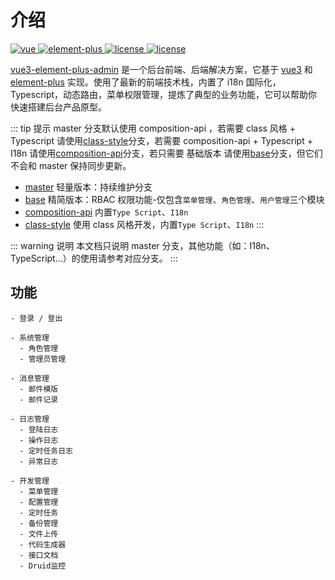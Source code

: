 # 介绍

<p>
  <a href="https://github.com/vuejs/vue-next">
    <img src="https://img.shields.io/badge/vue-3.1.2-brightgreen.svg" alt="vue">
  </a>
  <a href="https://github.com/element-plus/element-plus">
    <img src="https://img.shields.io/badge/element--plus-1.0.2--beta.59-brightgreen.svg" alt="element-plus">
  </a>
  <a href="https://github.com/gmingchen/vue3-element-plus-admin">
    <img src="https://img.shields.io/badge/version-3.2.2-brightgreen.svg" alt="license">
  </a>
  <a href="https://github.com/gmingchen/vue3-element-plus-admin">
    <img src="https://img.shields.io/github/license/mashape/apistatus.svg" alt="license">
  </a>
</p>

[vue3-element-plus-admin](https://github.com/gmingchen/vue3-element-plus-admin)
是一个后台前端、后端解决方案，它基于
[vue3](https://github.com/vuejs/vue-next)
和
[element-plus](https://github.com/element-plus/element-plus)
实现。使用了最新的前端技术栈，内置了 i18n 国际化，Typescript，动态路由，菜单权限管理，提炼了典型的业务功能，它可以帮助你快速搭建后台产品原型。

::: tip 提示
master 分支默认使用 composition-api ，若需要 class 风格 + Typescript 请使用[class-style](https://github.com/1240235512/vue3/tree/class-style)分支，若需要 composition-api + Typescript + I18n 请使用[composition-api](https://github.com/1240235512/vue3/tree/composition-api)分支，若只需要 基础版本 请使用[base](https://github.com/1240235512/vue3/tree/base)分支，但它们不会和 master 保持同步更新。
- [master](https://github.com/gmingchen/vue3-element-plus-admin/tree/master) 轻量版本：持续维护分支
- [base](https://github.com/gmingchen/vue3-element-plus-admin/tree/base) 精简版本：RBAC 权限功能-仅包含`菜单管理`、`角色管理`、`用户管理`三个模块
- [composition-api](https://github.com/1240235512/vue3/tree/composition-api) 内置`Type Script`、`I18n`
- [class-style](https://github.com/1240235512/vue3/tree/class-style) 使用 class 风格开发，内置`Type Script`、`I18n`
:::

::: warning 说明
本文档只说明 master 分支，其他功能（如：I18n、TypeScript...）的使用请参考对应分支。
:::

## 功能
```
- 登录 / 登出

- 系统管理
  - 角色管理
  - 管理员管理

- 消息管理
  - 邮件模版
  - 邮件记录

- 日志管理
  - 登陆日志
  - 操作日志
  - 定时任务日志
  - 异常日志
  
- 开发管理
  - 菜单管理
  - 配置管理
  - 定时任务
  - 备份管理
  - 文件上传
  - 代码生成器
  - 接口文档
  - Druid监控
```
